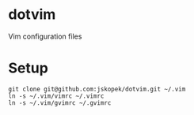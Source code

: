 dotvim
======

Vim configuration files

Setup
=====

	git clone git@github.com:jskopek/dotvim.git ~/.vim
	ln -s ~/.vim/vimrc ~/.vimrc
	ln -s ~/.vim/gvimrc ~/.gvimrc
